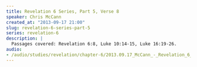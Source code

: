 ```yaml
--- 
title: Revelation 6 Series, Part 5, Verse 8
speaker: Chris McCann
created_at: "2013-09-17 21:00"
slug: revelation-6-series-part-5
series: revelation-6
description: |
  Passages covered: Revelation 6:8, Luke 10:14-15, Luke 16:19-26.
audio: 
- /audio/studies/revelation/chapter-6/2013.09.17_McCann_-_Revelation_6_Series_Part_5.yaml
---
```

